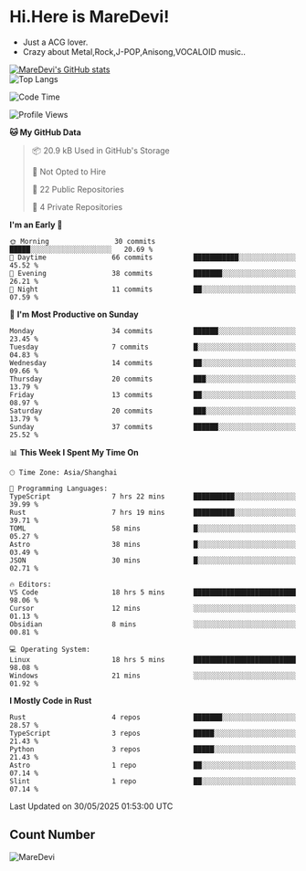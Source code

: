 # Hi.Here is MareDevi!

- Just a ACG lover.
- Crazy about Metal,Rock,J-POP,Anisong,VOCALOID music..

[![MareDevi's GitHub stats](https://github-readme-stats.vercel.app/api?username=MareDevi&show_icons=true&theme=algolia)](https://github.com/anuraghazra/github-readme-stats)  
![Top Langs](https://github-readme-stats.vercel.app/api/top-langs/?username=MareDevi&layout=compact&theme=algolia)

<!--START_SECTION:waka-->
![Code Time](http://img.shields.io/badge/Code%20Time-198%20hrs%2041%20mins-blue)

![Profile Views](http://img.shields.io/badge/Profile%20Views-0-blue)

**🐱 My GitHub Data** 

> 📦 20.9 kB Used in GitHub's Storage 
 > 
> 🚫 Not Opted to Hire
 > 
> 📜 22 Public Repositories 
 > 
> 🔑 4 Private Repositories 
 > 
**I'm an Early 🐤** 

```text
🌞 Morning                30 commits          █████░░░░░░░░░░░░░░░░░░░░   20.69 % 
🌆 Daytime                66 commits          ███████████░░░░░░░░░░░░░░   45.52 % 
🌃 Evening                38 commits          ███████░░░░░░░░░░░░░░░░░░   26.21 % 
🌙 Night                  11 commits          ██░░░░░░░░░░░░░░░░░░░░░░░   07.59 % 
```
📅 **I'm Most Productive on Sunday** 

```text
Monday                   34 commits          ██████░░░░░░░░░░░░░░░░░░░   23.45 % 
Tuesday                  7 commits           █░░░░░░░░░░░░░░░░░░░░░░░░   04.83 % 
Wednesday                14 commits          ██░░░░░░░░░░░░░░░░░░░░░░░   09.66 % 
Thursday                 20 commits          ███░░░░░░░░░░░░░░░░░░░░░░   13.79 % 
Friday                   13 commits          ██░░░░░░░░░░░░░░░░░░░░░░░   08.97 % 
Saturday                 20 commits          ███░░░░░░░░░░░░░░░░░░░░░░   13.79 % 
Sunday                   37 commits          ██████░░░░░░░░░░░░░░░░░░░   25.52 % 
```


📊 **This Week I Spent My Time On** 

```text
🕑︎ Time Zone: Asia/Shanghai

💬 Programming Languages: 
TypeScript               7 hrs 22 mins       ██████████░░░░░░░░░░░░░░░   39.99 % 
Rust                     7 hrs 19 mins       ██████████░░░░░░░░░░░░░░░   39.71 % 
TOML                     58 mins             █░░░░░░░░░░░░░░░░░░░░░░░░   05.27 % 
Astro                    38 mins             █░░░░░░░░░░░░░░░░░░░░░░░░   03.49 % 
JSON                     30 mins             █░░░░░░░░░░░░░░░░░░░░░░░░   02.71 % 

🔥 Editors: 
VS Code                  18 hrs 5 mins       █████████████████████████   98.06 % 
Cursor                   12 mins             ░░░░░░░░░░░░░░░░░░░░░░░░░   01.13 % 
Obsidian                 8 mins              ░░░░░░░░░░░░░░░░░░░░░░░░░   00.81 % 

💻 Operating System: 
Linux                    18 hrs 5 mins       █████████████████████████   98.08 % 
Windows                  21 mins             ░░░░░░░░░░░░░░░░░░░░░░░░░   01.92 % 
```

**I Mostly Code in Rust** 

```text
Rust                     4 repos             ███████░░░░░░░░░░░░░░░░░░   28.57 % 
TypeScript               3 repos             █████░░░░░░░░░░░░░░░░░░░░   21.43 % 
Python                   3 repos             █████░░░░░░░░░░░░░░░░░░░░   21.43 % 
Astro                    1 repo              ██░░░░░░░░░░░░░░░░░░░░░░░   07.14 % 
Slint                    1 repo              ██░░░░░░░░░░░░░░░░░░░░░░░   07.14 % 
```




 Last Updated on 30/05/2025 01:53:00 UTC
<!--END_SECTION:waka-->

## Count Number
![MareDevi](https://count.getloli.com/get/@maredevi?theme=moebooru-h)  

<!---
MareDevi/MareDevi is a ✨ special ✨ repository because its `README.md` (this file) appears on your GitHub profile.
You can click the Preview link to take a look at your changes.
--->

